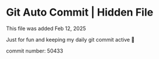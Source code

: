 # Git Auto Commit | Hidden File

This file was added Feb 12, 2025

Just for fun and keeping my daily git commit active 🤪

commit number: 50433
